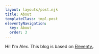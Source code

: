 ```yaml
---
layout: layouts/post.njk
title: About
templateClass: tmpl-post
eleventyNavigation:
  key: About
  order: 3
---
```


Hi! I'm Alex. This blog is based on <a href="{{ 'https://www.11ty.dev/' | url }}">Eleventy.</a>.
